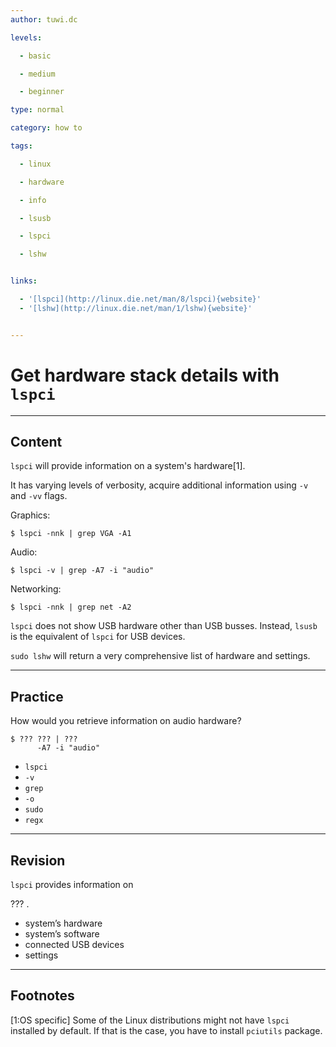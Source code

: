 ```yaml
---
author: tuwi.dc

levels:

  - basic

  - medium

  - beginner

type: normal

category: how to

tags:

  - linux

  - hardware

  - info

  - lsusb

  - lspci

  - lshw


links:

  - '[lspci](http://linux.die.net/man/8/lspci){website}'
  - '[lshw](http://linux.die.net/man/1/lshw){website}'


---
```


# Get hardware stack details with `lspci`

---

## Content

`lspci` will provide information on a system's hardware[1].

It has varying levels of verbosity, acquire additional information using `-v` and `-vv` flags.

Graphics:

```
$ lspci -nnk | grep VGA -A1
```

Audio:

```
$ lspci -v | grep -A7 -i "audio"
```

Networking:

```
$ lspci -nnk | grep net -A2
```

`lspci` does not show USB hardware other than USB busses. Instead, `lsusb` is the equivalent of `lspci` for USB devices.

`sudo lshw` will return a very comprehensive list of hardware and settings.

---

## Practice

How would you retrieve information on audio hardware?

```
$ ??? ??? | ???
      -A7 -i "audio"
```

- `lspci`
- `-v`
- `grep`
- `-o`
- `sudo`
- `regx`

---

## Revision

`lspci` provides information on

??? .

- system’s hardware
- system’s software
- connected USB devices
- settings

---

## Footnotes

[1:OS specific]
Some of the Linux distributions might not have `lspci` installed by default. If that is the case, you have to install `pciutils` package.

